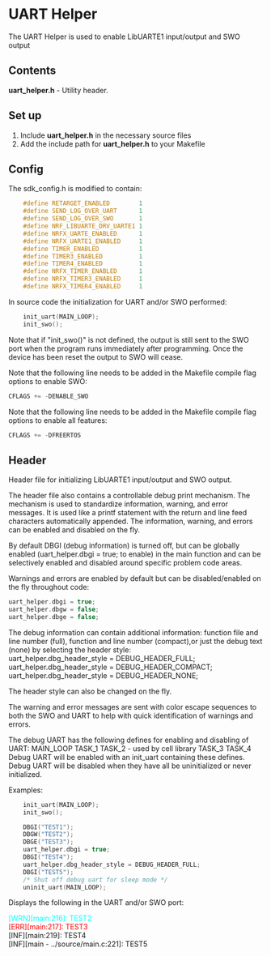 # UART Helper

The UART Helper is used to enable LibUARTE1 input/output and SWO output

## Contents
**uart_helper.h** - Utility header.

## Set up
1. Include **uart_helper.h** in the necessary source files
2. Add the include path for **uart_helper.h** to your Makefile

## Config
The sdk_config.h is modified to contain:
```C++
    #define RETARGET_ENABLED        1
    #define SEND_LOG_OVER_UART      1
    #define SEND_LOG_OVER_SWO       1
    #define NRF_LIBUARTE_DRV_UARTE1 1
    #define NRFX_UARTE_ENABLED      1
    #define NRFX_UARTE1_ENABLED     1
    #define TIMER_ENABLED           1
    #define TIMER3_ENABLED          1
    #define TIMER4_ENABLED          1
    #define NRFX_TIMER_ENABLED      1
    #define NRFX_TIMER3_ENABLED     1
    #define NRFX_TIMER4_ENABLED     1

```
In source code the initialization for UART and/or SWO performed:
```C++
    init_uart(MAIN_LOOP);
    init_swo();
```
Note that if "init_swo()" is not defined, the output is still sent to the SWO port when the program runs immediately after programming.  Once the device has been reset the output to SWO will cease. 

Note that the following line needs to be added in the Makefile compile flag options to enable SWO:
```C++
CFLAGS += -DENABLE_SWO
```

Note that the following line needs to be added in the Makefile compile flag options to enable all features:
```C++
CFLAGS += -DFREERTOS
```

##  Header
Header file for initializing LibUARTE1 input/output and SWO output.

The header file also contains a controllable debug print mechanism. The mechanism is used to standardize information, warning, and error messages.  It is used like a printf statement with the return and line feed characters automatically appended.  The information, warning, and errors can be enabled and disabled on the fly.

By default DBGI (debug information) is turned off, but can be globally enabled (uart_helper.dbgi = true; to enable) in the main function and can be selectively enabled and disabled around specific problem code areas.

Warnings and errors are enabled by default but can be disabled/enabled on the fly throughout code:
```C++
uart_helper.dbgi = true;  
uart_helper.dbgw = false;   
uart_helper.dbge = false;
```  

The debug information can contain additional information:  function file and line number (full), function and line number (compact),or just the debug text (none) by selecting the header style:   
uart_helper.dbg_header_style = DEBUG_HEADER_FULL;   
uart_helper.dbg_header_style = DEBUG_HEADER_COMPACT;   
uart_helper.dbg_header_style = DEBUG_HEADER_NONE;  

The header style can also be changed on the fly.

The warning and error messages are sent with color escape sequences to both the SWO and UART to help with quick identification of warnings and errors.

The debug UART has the following defines for enabling and disabling of UART:
    MAIN_LOOP
    TASK_1
    TASK_2 - used by cell library
    TASK_3
    TASK_4
Debug UART will be enabled with an init_uart containing these defines. Debug UART will be disabled when they have all be uninitialized or never initialized.

Examples:
```C++
    init_uart(MAIN_LOOP);
    init_swo();

    DBGI("TEST1");
    DBGW("TEST2");
    DBGE("TEST3");
    uart_helper.dbgi = true;
    DBGI("TEST4");
    uart_helper.dbg_header_style = DEBUG_HEADER_FULL;
    DBGI("TEST5");
    /* Shut off debug uart for sleep mode */
    uninit_uart(MAIN_LOOP);
```

Displays the following in the UART and/or SWO port:

<span style="color:cyan">[WRN][main:216]: TEST2</span>   
<span style="color:red">[ERR][main:217]: TEST3</span>   
[INF][main:219]: TEST4   
[INF][main - ../source/main.c:221]: TEST5